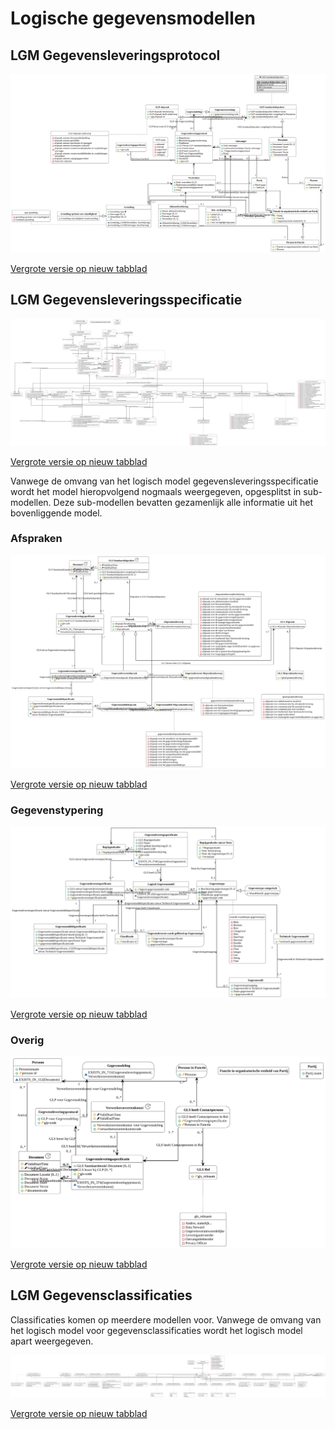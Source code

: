 # Logische gegevensmodellen

## LGM Gegevensleveringsprotocol

![LGM Gegevensleveringsprotocol](./logische-modellen/glp.uml.svg "Logisch gegevensmodel gegevensleveringsprotocol")

<a href="./logische-modellen/glp.uml.svg" target="_blank">Vergrote versie op nieuw tabblad</a>

## LGM Gegevensleveringsspecificatie

![LGM Gegevensleveringsspecificatie](./logische-modellen/gegevensleveringsspecificatie.uml.svg "Logisch gegevensmodel gegevensleveringsspecificatie")

<a href="./logische-modellen/gegevensleveringsspecificatie.uml.svg" target="_blank">Vergrote versie op nieuw tabblad</a>

Vanwege de omvang van het logisch model gegevensleveringsspecificatie wordt het model hieropvolgend nogmaals weergegeven, opgesplitst in sub-modellen. Deze sub-modellen bevatten gezamenlijk alle informatie uit het bovenliggende model.

### Afspraken

![LGM GLS Afspraken](./logische-modellen/afspraken.uml.svg "Logisch gegevensmodel GLS afspraken")

<a href="./logische-modellen/afspraken.uml.svg" target="_blank">Vergrote versie op nieuw tabblad</a>

### Gegevenstypering

![LGM GLS gegevenstypering](./logische-modellen/typeringsadministratie.uml.svg "Logisch gegevensmodel GLS gegevenstypering")

<a href="./logische-modellen/typeringsadministratie.uml.svg" target="_blank">Vergrote versie op nieuw tabblad</a>

### Overig

![LGM GLS overige onderdelen](./logische-modellen/gls_overig.uml.svg "Logisch gegevensmodel GLS overige onderdelen")

<a href="./logische-modellen/gls_overig.uml.svg" target="_blank">Vergrote versie op nieuw tabblad</a>

## LGM Gegevensclassificaties

Classificaties komen op meerdere modellen voor. Vanwege de omvang van het logisch model voor gegevensclassificaties wordt het logisch model apart weergegeven.

![LGM GLS Classificaties](./logische-modellen/gegevensclassificaties.uml.svg "Logisch gegevensmodel GLS classificaties")

<a href="./logische-modellen/gegevensclassificaties.uml.svg" target="_blank">Vergrote versie op nieuw tabblad</a>

